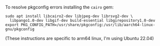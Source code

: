 To resolve pkgconfig errors installing the `cairo` gem:

```
sudo apt install libcairo2-dev libjpeg-dev librsvg2-dev \
  libpango1.0-dev libgif-dev build-essential libgirepository1.0-dev
export PKG_CONFIG_PATH=/usr/share/pkgconfig:/usr/lib/aarch64-linux-gnu/pkgconfig
```

(These instructions are specific to arm64 linux, I'm using Ubuntu 22.04)
